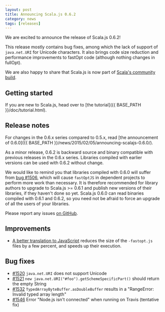 ```yaml
---
layout: post
title: Announcing Scala.js 0.6.2
category: news
tags: [releases]
---
```



We are excited to announce the release of Scala.js 0.6.2!

This release mostly contains bug fixes, among which the lack of support of `java.net.URI` for Unicode characters.
It also brings code size reduction and performance improvements to fastOpt code (although nothing changes in fullOpt).

We are also happy to share that Scala.js is now part of [Scala's community build](https://github.com/scala/community-builds).
<!--more-->

## Getting started

If you are new to Scala.js, head over to
[the tutorial]({{ BASE_PATH }}/doc/tutorial.html).

## Release notes

For changes in the 0.6.x series compared to 0.5.x, read [the announcement of 0.6.0]({{ BASE_PATH }}/news/2015/02/05/announcing-scalajs-0.6.0/).

As a minor release, 0.6.2 is backward source and binary compatible with previous releases in the 0.6.x series.
Libraries compiled with earlier versions can be used with 0.6.2 without change.

We would like to remind you that libraries compiled with 0.6.0 will suffer from [bug #1506](https://github.com/scala-js/scala-js/issues/1506), which will cause `fastOptJS` in dependent projects to perform more work than necessary.
It is therefore recommended for library authors to upgrade to Scala.js >= 0.6.1 and publish new versions of their libraries, if they haven't done so yet.
Scala.js 0.6.0 can read binaries compiled with 0.6.1 and 0.6.2, so you need not be afraid to force an upgrade of all the users of your libraries.

Please report any issues [on GitHub](https://github.com/scala-js/scala-js/issues).

## Improvements

* [A better translation to JavaScript](https://github.com/scala-js/scala-js/pull/1535) reduces the size of the `-fastopt.js` files by a few percent, and speeds up their execution.

## Bug fixes

* [#1520](https://github.com/scala-js/scala-js/issues/1520) `java.net.URI` does not support Unicode
* [#1521](https://github.com/scala-js/scala-js/issues/1521) `new java.net.URI("#foo").getSchemeSpecificPart()` should return the empty String
* [#1532](https://github.com/scala-js/scala-js/issues/1532) `TypedArrayByteBuffer.asDoubleBuffer` results in a "RangeError: Invalid typed array length"
* [#1546](https://github.com/scala-js/scala-js/issues/1546) Error "Node.js isn't connected" when running on Travis (tentative fix)
